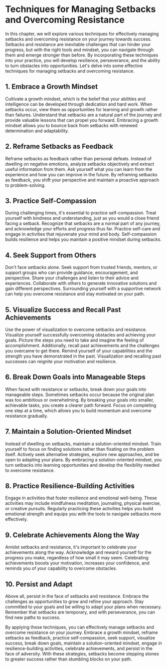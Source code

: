 Techniques for Managing Setbacks and Overcoming Resistance
=====================================================================

In this chapter, we will explore various techniques for effectively managing setbacks and overcoming resistance on your journey towards success. Setbacks and resistance are inevitable challenges that can hinder your progress, but with the right tools and mindset, you can navigate through them and emerge stronger than before. By incorporating these techniques into your practice, you will develop resilience, perseverance, and the ability to turn obstacles into opportunities. Let's delve into some effective techniques for managing setbacks and overcoming resistance.

**1. Embrace a Growth Mindset**
-------------------------------

Cultivate a growth mindset, which is the belief that your abilities and intelligence can be developed through dedication and hard work. When setbacks occur, view them as opportunities for learning and growth rather than failures. Understand that setbacks are a natural part of the journey and provide valuable lessons that can propel you forward. Embracing a growth mindset allows you to bounce back from setbacks with renewed determination and adaptability.

**2. Reframe Setbacks as Feedback**
-----------------------------------

Reframe setbacks as feedback rather than personal defeats. Instead of dwelling on negative emotions, analyze setbacks objectively and extract useful information from them. Ask yourself what you can learn from the experience and how you can improve in the future. By reframing setbacks as feedback, you shift your perspective and maintain a proactive approach to problem-solving.

**3. Practice Self-Compassion**
-------------------------------

During challenging times, it's essential to practice self-compassion. Treat yourself with kindness and understanding, just as you would a close friend facing a setback. Recognize that setbacks are a normal part of any journey, and acknowledge your efforts and progress thus far. Practice self-care and engage in activities that rejuvenate your mind and body. Self-compassion builds resilience and helps you maintain a positive mindset during setbacks.

**4. Seek Support from Others**
-------------------------------

Don't face setbacks alone. Seek support from trusted friends, mentors, or support groups who can provide guidance, encouragement, and perspective. Share your challenges and listen to their advice and experiences. Collaborate with others to generate innovative solutions and gain different perspectives. Surrounding yourself with a supportive network can help you overcome resistance and stay motivated on your path.

**5. Visualize Success and Recall Past Achievements**
-----------------------------------------------------

Use the power of visualization to overcome setbacks and resistance. Visualize yourself successfully overcoming obstacles and achieving your goals. Picture the steps you need to take and imagine the feeling of accomplishment. Additionally, recall past achievements and the challenges you overcame to get there. Remind yourself of your capabilities and the strength you have demonstrated in the past. Visualization and recalling past successes can reignite your motivation and resilience.

**6. Break Down Goals into Manageable Steps**
---------------------------------------------

When faced with resistance or setbacks, break down your goals into manageable steps. Sometimes setbacks occur because the original plan was too ambitious or overwhelming. By breaking your goals into smaller, achievable tasks, you create a clearer path forward. Focus on completing one step at a time, which allows you to build momentum and overcome resistance gradually.

**7. Maintain a Solution-Oriented Mindset**
-------------------------------------------

Instead of dwelling on setbacks, maintain a solution-oriented mindset. Train yourself to focus on finding solutions rather than fixating on the problem itself. Actively seek alternative strategies, explore new approaches, and be open to adapting your plans. By embracing a solution-oriented mindset, you turn setbacks into learning opportunities and develop the flexibility needed to overcome resistance.

**8. Practice Resilience-Building Activities**
----------------------------------------------

Engage in activities that foster resilience and emotional well-being. These activities may include mindfulness meditation, journaling, physical exercise, or creative pursuits. Regularly practicing these activities helps you build emotional strength and equips you with the tools to navigate setbacks more effectively.

**9. Celebrate Achievements Along the Way**
-------------------------------------------

Amidst setbacks and resistance, it's important to celebrate your achievements along the way. Acknowledge and reward yourself for the progress you make, regardless of how small it may seem. Celebrating achievements boosts your motivation, increases your confidence, and reminds you of your capability to overcome obstacles.

**10. Persist and Adapt**
-------------------------

Above all, persist in the face of setbacks and resistance. Embrace the challenges as opportunities to grow and refine your approach. Stay committed to your goals and be willing to adapt your plans when necessary. Remember that setbacks are temporary, and with perseverance, you can find new paths to success.

By applying these techniques, you can effectively manage setbacks and overcome resistance on your journey. Embrace a growth mindset, reframe setbacks as feedback, practice self-compassion, seek support, visualize success, break down goals, maintain a solution-oriented mindset, engage in resilience-building activities, celebrate achievements, and persist in the face of adversity. With these strategies, setbacks become stepping stones to greater success rather than stumbling blocks on your path.
